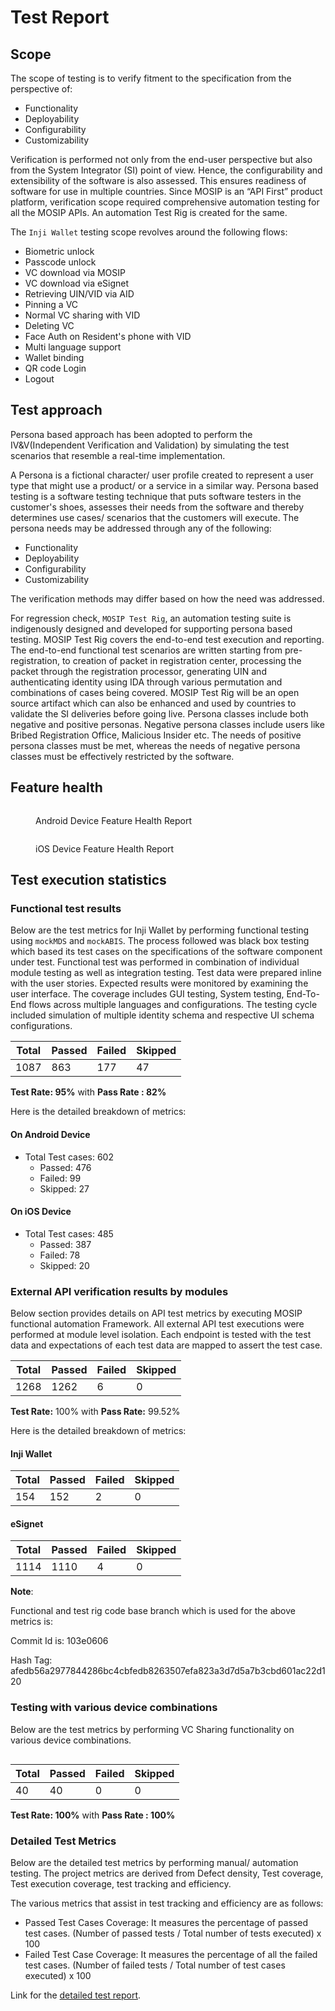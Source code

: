 # Test Report

## Scope

The scope of testing is to verify fitment to the specification from the perspective of:

* Functionality
* Deployability
* Configurability
* Customizability

Verification is performed not only from the end-user perspective but also from the System Integrator (SI) point of view. Hence, the configurability and extensibility of the software is also assessed. This ensures readiness of software for use in multiple countries. Since MOSIP is an “API First” product platform, verification scope required comprehensive automation testing for all the MOSIP APIs. An automation Test Rig is created for the same.

The `Inji Wallet` testing scope revolves around the following flows:

* Biometric unlock
* Passcode unlock
* VC download via MOSIP
* VC download via eSignet
* Retrieving UIN/VID via AID
* Pinning a VC
* Normal VC sharing with VID
* Deleting VC
* Face Auth on Resident's phone with VID
* Multi language support
* Wallet binding
* QR code Login
* Logout

## Test approach

Persona based approach has been adopted to perform the IV\&V(Independent Verification and Validation) by simulating the test scenarios that resemble a real-time implementation.

A Persona is a fictional character/ user profile created to represent a user type that might use a product/ or a service in a similar way. Persona based testing is a software testing technique that puts software testers in the customer's shoes, assesses their needs from the software and thereby determines use cases/ scenarios that the customers will execute. The persona needs may be addressed through any of the following:

* Functionality
* Deployability
* Configurability
* Customizability

The verification methods may differ based on how the need was addressed.

For regression check, `MOSIP Test Rig`, an automation testing suite is indigenously designed and developed for supporting persona based testing. MOSIP Test Rig covers the end-to-end test execution and reporting. The end-to-end functional test scenarios are written starting from pre-registration, to creation of packet in registration center, processing the packet through the registration processor, generating UIN and authenticating identity using IDA through various permutation and combinations of cases being covered. MOSIP Test Rig will be an open source artifact which can also be enhanced and used by countries to validate the SI deliveries before going live. Persona classes include both negative and positive personas. Negative persona classes include users like Bribed Registration Office, Malicious Insider etc. The needs of positive persona classes must be met, whereas the needs of negative persona classes must be effectively restricted by the software.

## Feature health

<figure><img src="../../../.gitbook/assets/android-0.10.0.jpg" alt=""><figcaption><p>Android Device Feature Health Report</p></figcaption></figure>

<figure><img src="../../../.gitbook/assets/iOS-0.10.0.jpg" alt=""><figcaption><p>iOS Device Feature Health Report</p></figcaption></figure>

## Test execution statistics

### Functional test results

Below are the test metrics for Inji Wallet by performing functional testing using `mockMDS` and `mockABIS`. The process followed was black box testing which based its test cases on the specifications of the software component under test. Functional test was performed in combination of individual module testing as well as integration testing. Test data were prepared inline with the user stories. Expected results were monitored by examining the user interface. The coverage includes GUI testing, System testing, End-To-End flows across multiple languages and configurations. The testing cycle included simulation of multiple identity schema and respective UI schema configurations.

| **Total** | **Passed** | **Failed** | **Skipped** |
| --------- | ---------- | ---------- | ----------- |
| 1087      | 863        | 177        | 47          |

**Test Rate: 95%** with **Pass Rate : 82%**

Here is the detailed breakdown of metrics:

#### On Android Device

* Total Test cases: 602
  * Passed: 476
  * Failed: 99
  * Skipped: 27

#### On iOS Device

* Total Test cases: 485
  * Passed: 387
  * Failed: 78
  * Skipped: 20

### External API verification results by modules

Below section provides details on API test metrics by executing MOSIP functional automation Framework. All external API test executions were performed at module level isolation. Each endpoint is tested with the test data and expectations of each test data are mapped to assert the test case.

| **Total** | **Passed** | **Failed** | **Skipped** |
| --------- | ---------- | ---------- | ----------- |
| 1268      | 1262       | 6          | 0           |

**Test Rate:** 100% with **Pass Rate:** 99.52%

Here is the detailed breakdown of metrics:

#### Inji Wallet

| **Total** | **Passed** | **Failed** | **Skipped** |
| --------- | ---------- | ---------- | ----------- |
| 154       | 152        | 2          | 0           |

#### eSignet

| **Total** | **Passed** | **Failed** | **Skipped** |
| --------- | ---------- | ---------- | ----------- |
| 1114      | 1110       | 4          | 0           |

**Note**:

Functional and test rig code base branch which is used for the above metrics is:

Commit Id is: 103e0606

Hash Tag: afedb56a2977844286bc4cbfedb8263507efa823a3d7d5a7b3cbd601ac22d120

### Testing with various device combinations

Below are the test metrics by performing VC Sharing functionality on various device combinations.

<figure><img src="../../../.gitbook/assets/combination-0.10.0.jpg" alt=""><figcaption></figcaption></figure>

| **Total** | **Passed** | **Failed** | **Skipped** |
| --------- | ---------- | ---------- | ----------- |
| 40        | 40         | 0          | 0           |

**Test Rate: 100%** with **Pass Rate : 100%**

### Detailed Test Metrics

Below are the detailed test metrics by performing manual/ automation testing. The project metrics are derived from Defect density, Test coverage, Test execution coverage, test tracking and efficiency.

The various metrics that assist in test tracking and efficiency are as follows:

* Passed Test Cases Coverage: It measures the percentage of passed test cases. (Number of passed tests / Total number of tests executed) x 100
* Failed Test Case Coverage: It measures the percentage of all the failed test cases. (Number of failed tests / Total number of test cases executed) x 100

Link for the [detailed test report](https://github.com/mosip/test-management/tree/master/inji/0.10.0).
